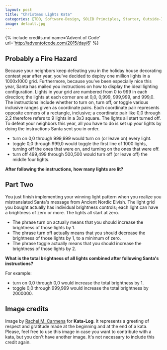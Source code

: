 ```yaml
---
layout: post
title: "Christmas Lights Kata"
categories: [TDD, Software-Design, SOLID Principles, Starter, Outside-In]
image: default.jpg
---
```


{% include credits.md name='Advent of Code' url='http://adventofcode.com/2015/day/6' %}

## Probably a Fire Hazard
Because your neighbors keep defeating you in the holiday house
decorating contest year after year, you've decided to deploy one million
lights in a 1000x1000 grid. Furthermore, because you've been especially
nice this year, Santa has mailed you instructions on how to display the
ideal lighting configuration. Lights in your grid are numbered from 0 to
999 in each direction; the lights at each corner are at 0,0, 0,999,
999,999, and 999,0. The instructions include whether to turn on, turn
off, or toggle various inclusive ranges given as coordinate pairs. Each
coordinate pair represents opposite corners of a rectangle, inclusive; a
coordinate pair like 0,0 through 2,2 therefore refers to 9 lights in a
3x3 square. The lights all start turned off. To defeat your neighbors
this year, all you have to do is set up your lights by doing the
instructions Santa sent you in order.

* turn on 0,0 through 999,999 would turn on (or leave on) every light.
* toggle 0,0 through 999,0 would toggle the first line of 1000 lights,
  turning off the ones that were on, and turning on the ones that were
  off.
* turn off 499,499 through 500,500 would turn off (or leave off) the
  middle four lights.

**After following the instructions, how many lights are lit?**


## Part Two
You just finish implementing your winning light pattern when you realize
you mistranslated Santa's message from Ancient Nordic Elvish. The light
grid you bought actually has individual brightness controls; each light
can have a brightness of zero or more. The lights all start at zero.
* The phrase turn on actually means that you should increase the
  brightness of those lights by 1.
* The phrase turn off actually means that you should decrease the
  brightness of those lights by 1, to a minimum of zero.
* The phrase toggle actually means that you should increase the
  brightness of those lights by 2.

**What is the total brightness of all lights combined after following
Santa's instructions?**

For example:
* turn on 0,0 through 0,0 would increase the total brightness by 1.
* toggle 0,0 through 999,999 would increase the total brightness by
  2000000.


## Image credits
Image by [Rachel M. Carmena](https://github.com/rachelcarmena) for **Kata-Log**. It represents a greeting of respect and gratitude made at the beginning and at the end of a kata. Please, feel free to use this image in case you want to contribute with a kata, but you don't have another image. It's not necessary to include this credit again.
